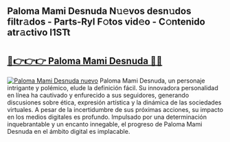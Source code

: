 ## Paloma Mami Desnuda N𝚞𝚎vos desn𝚞dos filtr𝚊dos - Parts-Ryl F𝚘tos vid𝚎o - C𝚘ntenido atr𝚊ctivo l1STt

# <h2><a href="http://mb02euv.tromn.icu/?c=Paloma+Mami+Desnuda">🔗👉👉👉 Paloma Mami Desnuda 🔗🔗</a></h2>

[![Paloma Mami Desnuda nuevo](https://i.imgur.com/pEAQMta.gif)](http://mb02euv.tromn.icu/?c=Paloma+Mami+Desnuda)
Paloma Mami Desnuda, un personaje intrigante y polémico, elude la definición fácil. Su innovadora personalidad en línea ha cautivado y enfurecido a sus seguidores, generando discusiones sobre ética, expresión artística y la dinámica de las sociedades virtuales. A pesar de la incertidumbre de sus próximas acciones, su impacto en los medios digitales es profundo. Impulsado por una determinación inquebrantable y un encanto innegable, el progreso de Paloma Mami Desnuda en el ámbito digital es implacable.
